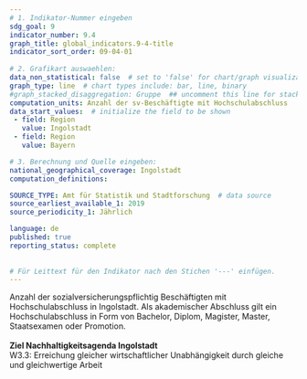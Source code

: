 ```yaml
---
# 1. Indikator-Nummer eingeben 
sdg_goal: 9 
indicator_number: 9.4
graph_title: global_indicators.9-4-title
indicator_sort_order: 09-04-01
 
# 2. Grafikart auswaehlen: 
data_non_statistical: false  # set to 'false' for chart/graph visualization 
graph_type: line  # chart types include: bar, line, binary 
#graph_stacked_disaggregation: Gruppe  ## uncomment this line for stacked bars. eplace 'Geschlecht' with the field of aggregation. 
computation_units: Anzahl der sv-Beschäftigte mit Hochschulabschluss
data_start_values:  # initialize the field to be shown  
 - field: Region 
   value: Ingolstadt 
 - field: Region 
   value: Bayern 

# 3. Berechnung und Quelle eingeben: 
national_geographical_coverage: Ingolstadt 
computation_definitions: 

SOURCE_TYPE: Amt für Statistik und Stadtforschung  # data source  
source_earliest_available_1: 2019
source_periodicity_1: Jährlich

language: de   
published: true 
reporting_status: complete
 
 
# Für Leittext für den Indikator nach den Stichen '---' einfügen. 
---
```

Anzahl der sozialversicherungspflichtig Beschäftigten mit Hochschulabschluss in Ingolstadt. Als akademischer Abschluss gilt ein Hochschulabschluss in Form von Bachelor, Diplom, Magister, Master, Staatsexamen oder Promotion.<br>
<br>
<b>Ziel Nachhaltigkeitsagenda Ingolstadt</b><br>
W3.3: Erreichung gleicher wirtschaftlicher Unabhängigkeit durch gleiche und gleichwertige Arbeit

